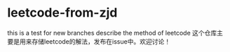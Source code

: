 # leetcode-from-zjd
this is a test for new branches
describe the method of leetcode
这个仓库主要是用来存储leetcode的解法，发布在issue中。欢迎讨论！

